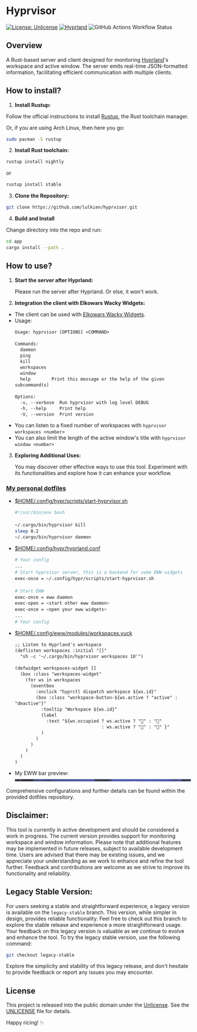  # Hyprvisor

[![License: Unlicense](https://img.shields.io/badge/license-Unlicense-cyan.svg)](http://unlicense.org/)
[![Hyprland](https://img.shields.io/badge/Made%20for-Hyprland-blue.svg)](https://github.com/hyprwm/Hyprland)
![GitHub Actions Workflow Status](https://img.shields.io/github/actions/workflow/status/lulkien/hyprvisor/.github%2Fworkflows%2Fstable_build.yml)

## Overview

A Rust-based server and client designed for monitoring [Hyprland](https://github.com/hyprwm/Hyprland)'s workspace and active window. The server emits real-time JSON-formatted information, facilitating efficient communication with multiple clients.

## How to install?

1. **Install Rustup:**

Follow the official instructions to install [Rustup](https://rustup.rs/), the Rust toolchain manager.

Or, if you are using Arch Linux, then here you go:

```bash
sudo pacman -S rustup
```

2. **Install Rust toolchain:**

```bash
rustup install nightly
```

or

```bash
rustup install stable
```

3. **Clone the Repository:**

```bash
git clone https://github.com/lulkien/hyprvisor.git
```

4. **Build and Install**

Change directory into the repo and run:

```bash
cd app
cargo install --path .
```

## How to use?

1. **Start the server after Hyprland:**
   
   Please run the server after Hyprland. Or else, it won't work.

2. **Integration the client with Elkowars Wacky Widgets:**
   
- The client can be used with [Elkowars Wacky Widgets](https://github.com/elkowar/eww).
- Usage:
  ```console
  Usage: hyprvisor [OPTIONS] <COMMAND>

  Commands:
    daemon
    ping
    kill
    workspaces
    window
    help        Print this message or the help of the given subcommand(s)

  Options:
    -v, --verbose  Run hyprvisor with log level DEBUG
    -h, --help     Print help
    -V, --version  Print version
  ```
- You can listen to a fixed number of workspaces with `hyprvisor workspaces <number>`
- You can also limit the length of the active window's title with `hyprvisor window <number>`

3. **Exploring Additional Uses:**
   
   You may discover other effective ways to use this tool. Experiment with its functionalities and explore how it can enhance your workflow.

### [My personal dotfiles](https://github.com/lulkien/dotfiles)

- [$HOME/.config/hypr/scripts/start-hyprvisor.sh](https://github.com/lulkien/dotfiles/blob/master/config/hypr/scripts/start-hyprvisor.sh)

  ```bash
  #!/usr/bin/env bash
  
  ~/.cargo/bin/hyprvisor kill
  sleep 0.2
  ~/.cargo/bin/hyprvisor daemon
  ```

- [$HOME/.config/hypr/hyprland.conf](https://github.com/lulkien/dotfiles/blob/master/config/hypr/hyprland.conf)
  ```bash
  # Your config
  ...
  # Start hyprvisor server, this is a backend for some EWW widgets
  exec-once = ~/.config/hypr/scripts/start-hyprvisor.sh

  # Start EWW
  exec-once = eww daemon
  exec-open = <start other eww daemon>
  exec-once = <open your eww widgets>
  ...
  # Your config
  ```
- [$HOME/.config/eww/modules/workspaces.yuck](https://github.com/lulkien/dotfiles/blob/master/config/eww/modules/workspaces.yuck)
  ```yuck
  ;; Listen to Hyprland's workspace
  (deflisten workspaces :initial "[]"
    "sh -c '~/.cargo/bin/hyprvisor workspaces 10'")

  (defwidget workspaces-widget []
    (box :class "workspaces-widget"
      (for ws in workspaces
        (eventbox
          :onclick "hyprctl dispatch workspace ${ws.id}"
          (box :class "workspace-button-${ws.active ? "active" : "deactive"}"
            :tooltip "Workspace ${ws.id}"
            (label
              :text "${ws.occupied ? ws.active ? "" : "󰻃"
                                   : ws.active ? "" : "" }"
            )
          )
        )
      )
    )
  )
  ```
- My EWW bar preview:
 ![Example widget](https://github.com/lulkien/hyprvisor/blob/48a6dcb0f1b6fe9927d9a2a2f4103c9b14af5eba/previews/example_eww_widget.png)
  
Comprehensive configurations and further details can be found within the provided dotfiles repository.

## Disclaimer:

This tool is currently in active development and should be considered a work in progress. The current version provides support for monitoring workspace and window information. Please note that additional features may be implemented in future releases, subject to available development time. Users are advised that there may be existing issues, and we appreciate your understanding as we work to enhance and refine the tool further. Feedback and contributions are welcome as we strive to improve its functionality and reliability.

## Legacy Stable Version:

For users seeking a stable and straightforward experience, a legacy version is available on the `legacy-stable` branch. This version, while simpler in design, provides reliable functionality. Feel free to check out this branch to explore the stable release and experience a more straightforward usage. Your feedback on this legacy version is valuable as we continue to evolve and enhance the tool. To try the legacy stable version, use the following command:

```bash
git checkout legacy-stable
```

Explore the simplicity and stability of this legacy release, and don't hesitate to provide feedback or report any issues you may encounter.

## License

This project is released into the public domain under the [Unlicense](https://unlicense.org). See the [UNLICENSE](https://github.com/lulkien/dotfiles/blob/master/UNLICENSE) file for details.

Happy ricing! ✨
